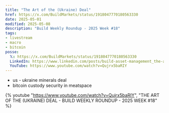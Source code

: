 ```yaml
---
title: "The Art of the (Ukraine) Deal"
href: https://x.com/BuildMarkets/status/1918047770180563330
date: 2025-05-01
modified: 2025-05-08
description: "Build Weekly Roundup - 2025 Week #18"
tags:
- livestream
- macro
- bitcoin
posse:
  𝕏: https://x.com/BuildMarkets/status/1918047770180563330
  LinkedIn: https://www.linkedin.com/posts/build-asset-management_the-art-of-the-ukraine-deal-build-weekly-ugcPost-7323754622823620608-o_3h
  YouTube: https://www.youtube.com/watch?v=Qujrx5baRIY
---
```


- us - ukraine minerals deal
- bitcoin custody security in meatspace

{% youtube "https://www.youtube.com/watch?v=Qujrx5baRIY", "THE ART OF THE (UKRAINE) DEAL - BUILD WEEKLY ROUNDUP - 2025 WEEK #18" %}

